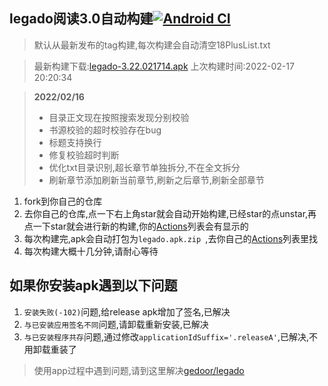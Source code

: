 ## legado阅读3.0自动构建[![Android CI](https://github.com/10bits/gedoor-Build/workflows/Android%20CI/badge.svg)](https://github.com/10bits/gedoor-Build/actions)

> 默认从最新发布的tag构建,每次构建会自动清空18PlusList.txt

> 最新构建下载:[legado-3.22.021714.apk](https://github.com/newdream8848/gedoor-Build/releases/download/legado-3.22.021714/legado-3.22.021714.apk) 上次构建时间:2022-02-17 20:20:34
<!--start-->
> **2022/02/16**
> 
> * 目录正文现在按照搜索发现分别校验
> * 书源校验的超时校验存在bug
> * 标题支持换行
> * 修复校验超时判断
> * 优化txt目录识别,超长章节单独拆分,不在全文拆分
> * 刷新章节添加刷新当前章节,刷新之后章节,刷新全部章节
<!--end-->
  
1. fork到你自己的仓库
2. 去你自己的仓库,点一下右上角star就会自动开始构建,已经star的点unstar,再点一下star就会进行新的构建,你的[Actions](https://github.com/10bits/gedoor-Build/actions)列表会有显示的
3. 每次构建完,apk会自动打包为`legado.apk.zip
`,去你自己的[Actions](https://github.com/10bits/gedoor-Build/actions)列表里找
4. 每次构建大概十几分钟,请耐心等待

## 如果你安装apk遇到以下问题

1. `安装失败(-102)`问题,给release apk增加了签名,已解决
2. `与已安装应用签名不同`问题,请卸载重新安装,已解决
3. `与已安装程序共存`问题,通过修改`applicationIdSuffix='.releaseA'`,已解决,不用卸载重装了
> 使用app过程中遇到问题,请到这里解决[gedoor/legado](https://github.com/gedoor/legado/issues)

